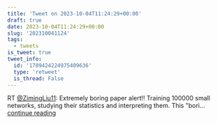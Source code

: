 ```yaml
---
title: 'Tweet on 2023-10-04T11:24:29+00:00'
draft: true
date: 2023-10-04T11:24:29+00:00
slug: '202310041124'
tags:
  - tweets
is_tweet: true
tweet_info:
  id: '1709424224975409636'
  type: 'retweet'
  is_thread: False
---
```




RT [@ZimingLiu11](https://x.com/ZimingLiu11): Extremely boring paper alert‼️ Training 100000 small networks, studying their statistics and interpreting them. This "bori… [continue reading](https://x.com/sytelus/status/1709424224975409636)
